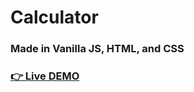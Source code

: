 # Calculator

### Made in Vanilla JS, HTML, and CSS

### <a href="https://xandreiathome.github.io/Calculator/">👉 Live DEMO</a>

